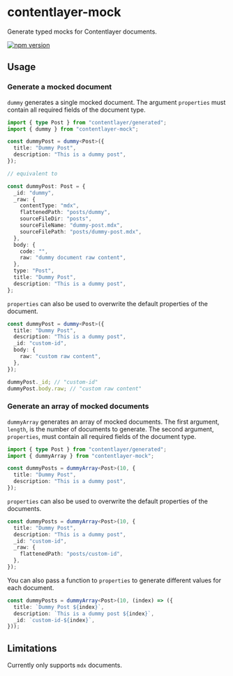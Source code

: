 # contentlayer-mock

Generate typed mocks for Contentlayer documents.

[![npm version](https://badge.fury.io/js/contentlayer-mock.svg)](https://badge.fury.io/js/contentlayer-mock)

## Usage

### Generate a mocked document

`dummy` generates a single mocked document. The argument `properties` must contain all required fields of the document type.

```ts
import { type Post } from "contentlayer/generated";
import { dummy } from "contentlayer-mock";

const dummyPost = dummy<Post>({
  title: "Dummy Post",
  description: "This is a dummy post",
});

// equivalent to

const dummyPost: Post = {
  _id: "dummy",
  _raw: {
    contentType: "mdx",
    flattenedPath: "posts/dummy",
    sourceFileDir: "posts",
    sourceFileName: "dummy-post.mdx",
    sourceFilePath: "posts/dummy-post.mdx",
  },
  body: {
    code: "",
    raw: "dummy document raw content",
  },
  type: "Post",
  title: "Dummy Post",
  description: "This is a dummy post",
};
```

`properties` can also be used to overwrite the default properties of the document.

```ts
const dummyPost = dummy<Post>({
  title: "Dummy Post",
  description: "This is a dummy post",
  _id: "custom-id",
  body: {
    raw: "custom raw content",
  },
});

dummyPost._id; // "custom-id"
dummyPost.body.raw; // "custom raw content"
```

### Generate an array of mocked documents

`dummyArray` generates an array of mocked documents. The first argument, `length`, is the number of documents to generate. The second argument, `properties`, must contain all required fields of the document type.

```ts
import { type Post } from "contentlayer/generated";
import { dummyArray } from "contentlayer-mock";

const dummyPosts = dummyArray<Post>(10, {
  title: "Dummy Post",
  description: "This is a dummy post",
});
```

`properties` can also be used to overwrite the default properties of the documents.

```ts
const dummyPosts = dummyArray<Post>(10, {
  title: "Dummy Post",
  description: "This is a dummy post",
  _id: "custom-id",
  _raw: {
    flattenedPath: "posts/custom-id",
  },
});
```

You can also pass a function to `properties` to generate different values for each document.

```ts
const dummyPosts = dummyArray<Post>(10, (index) => ({
  title: `Dummy Post ${index}`,
  description: `This is a dummy post ${index}`,
  _id: `custom-id-${index}`,
}));
```

## Limitations

Currently only supports `mdx` documents.
